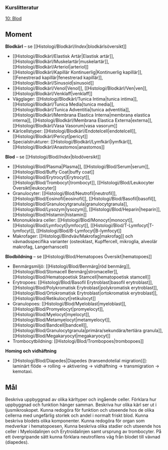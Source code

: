 
### Kurslitteratur
[10: Blod](https://anatomicalsciences-lwwhealthlibrary-com.ezproxy.ub.gu.se/content.aspx?sectionid=257426085&bookid=3290)

## Moment
**Blodkärl** – se [[Histologi/Blodkärl/_Index_|blodkärlsöversikt]]  
- [[Histologi/Blodkärl/Elastisk Artär|Elastisk artär]], [[Histologi/Blodkärl/Muskelartär|muskelartär]], [[Histologi/Blodkärl/Arteriol|arteriol]]  
- [[Histologi/Blodkärl/Kapillär Kontinuerlig|Kontinuerlig kapillär]], [[Fenestrerad kapillär|fenestrerad kapillär]], [[Histologi/Blodkärl/Sinusoid|sinusoid]]  
- [[Histologi/Blodkärl/Venol|Venol]], [[Histologi/Blodkärl/Ven|ven]], [[Histologi/Blodkärl/Venklaff|venklaff]]  
- Vägglager: [[Histologi/Blodkärl/Tunica Intima|tunica intima]], [[Histologi/Blodkärl/Tunica Media|tunica media]], [[Histologi/Blodkärl/Tunica Adventitia|tunica adventitia]], [[Histologi/Blodkärl/Membrana Elastica Interna|membrana elastica interna]], [[Histologi/Blodkärl/Membrana Elastica Externa|externa]], [[Histologi/Blodkärl/Vasa Vasorum|vasa vasorum]]  
- Kärlcellstyper: [[Histologi/Blodkärl/Endotelcell|endotelcell]], [[Histologi/Blodkärl/Pericyt|pericyt]]  
- Specialstrukturer: [[Histologi/Blodkärl/Lymfkärl|lymfkärl]], [[Histologi/Blodkärl/Anastomos|anastomos]]

**Blod** – se [[Histologi/Blod/_Index_|blodöversikt]]  
- [[Histologi/Blod/Plasma|Plasma]], [[Histologi/Blod/Serum|serum]], [[Histologi/Blod/Buffy Coat|buffy coat]]  
- [[Histologi/Blod/Erytrocyt|Erytrocyt]], [[Histologi/Blod/Trombocyt|trombocyt]], [[Histologi/Blod/Leukocyter Översikt|leukocyter]]  
- Granulocyter: [[Histologi/Blod/Neutrofil|neutrofil]], [[Histologi/Blod/Eosinofil|eosinofil]], [[Histologi/Blod/Basofil|basofil]], [[Histologi/Blod/Granulocytgranula|granulocytgranula]], [[Histologi/Blod/Lysozym|lysozym]], [[Histologi/Blod/Heparin|heparin]], [[Histologi/Blod/Histamin|histamin]]  
- Mononukleära celler: [[Histologi/Blod/Monocyt|monocyt]], [[Histologi/Blod/Lymfocyt|lymfocyt]], [[Histologi/Blod/T-Lymfocyt|T-lymfocyt]], [[Histologi/Blod/B-Lymfocyt|B-lymfocyt]]  
- Makrofager: [[Histologi/Bindväv/Makrofag|makrofag]] och vävnadsspecifika varianter (osteoklast, Kupffercell, mikroglia, alveolär makrofag, Langerhanscell)

**Blodbildning** – se [[Histologi/Blod/Hematopoes Översikt|hematopoes]]  
- Benmärgsmiljö: [[Histologi/Blod/Benmärg|röd benmärg]], [[Histologi/Blod/Stomacell Benmärg|stromaceller]], [[Histologi/Blod/Hematopoetisk Stamcell|hematopoetisk stamcell]]  
- Erytropoes: [[Histologi/Blod/Basofil Erytroblast|basofil erytroblast]], [[Histologi/Blod/Polykromatisk Erytroblast|polykromatisk erytroblast]], [[Histologi/Blod/Ortokromatisk Erytroblast|ortokromatisk erytroblast]], [[Histologi/Blod/Retikulocyt|retikulocyt]]  
- Granulopoes: [[Histologi/Blod/Myeloblast|myeloblast]], [[Histologi/Blod/Promyelocyt|promyelocyt]], [[Histologi/Blod/Myelocyt|myelocyt]], [[Histologi/Blod/Metamyelocyt|metamyelocyt]], [[Histologi/Blod/Bandcell|bandcell]], [[Histologi/Blod/Granulocytgranula|primära/sekundära/tertiära granula]], [[Histologi/Blod/Megakaryocyt|megakaryocyt]]  
- Trombocytbildning: [[Histologi/Blod/Trombopoes|trombopoes]]

**Homing och vidhäftning**  
- [[Histologi/Blod/Diapedes|Diapedes (transendotelial migration)]]: laminärt flöde → rolling → aktivering → vidhäftning → transmigration → kemotaxi.

## Mål
Beskriva uppbyggnad av olika kärltyper och ingående celler. Förklara hur uppbyggnad och funktion hänger samman. Beskriva hur olika kärl ser ut i ljusmikroskopet. 
Kunna redogöra för funktion och utseende hos de olika cellerna med ungefärlig storlek och andel i normalt friskt blod. Kunna beskriva blodets olika komponenter. 
Kunna redogöra för organ som medverkar i hematopoesen, Kunna beskriva olika stadier och utseende hos celler i Myeloidalinjen och Erytroidalinjen samt ursprung av trombocyter.
På ett övergripande sätt kunna förklara neutrofilens väg från blodet till vävnad (diapedes). 


